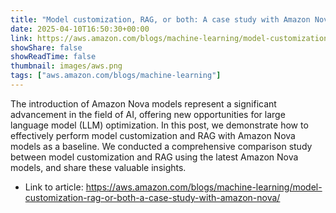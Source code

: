 ```yaml
---
title: "Model customization, RAG, or both: A case study with Amazon Nova"
date: 2025-04-10T16:50:30+00:00
link: https://aws.amazon.com/blogs/machine-learning/model-customization-rag-or-both-a-case-study-with-amazon-nova/
showShare: false
showReadTime: false
thumbnail: images/aws.png
tags: ["aws.amazon.com/blogs/machine-learning"]
---
```

The introduction of Amazon Nova models represent a significant advancement in the field of AI, offering new opportunities for large language model (LLM) optimization. In this post, we demonstrate how to effectively perform model customization and RAG with Amazon Nova models as a baseline. We conducted a comprehensive comparison study between model customization and RAG using the latest Amazon Nova models, and share these valuable insights.

- Link to article: https://aws.amazon.com/blogs/machine-learning/model-customization-rag-or-both-a-case-study-with-amazon-nova/